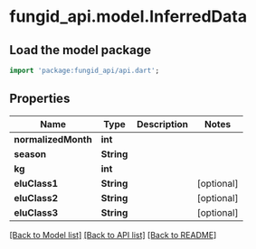 # fungid_api.model.InferredData

## Load the model package
```dart
import 'package:fungid_api/api.dart';
```

## Properties
Name | Type | Description | Notes
------------ | ------------- | ------------- | -------------
**normalizedMonth** | **int** |  | 
**season** | **String** |  | 
**kg** | **int** |  | 
**eluClass1** | **String** |  | [optional] 
**eluClass2** | **String** |  | [optional] 
**eluClass3** | **String** |  | [optional] 

[[Back to Model list]](../README.md#documentation-for-models) [[Back to API list]](../README.md#documentation-for-api-endpoints) [[Back to README]](../README.md)


